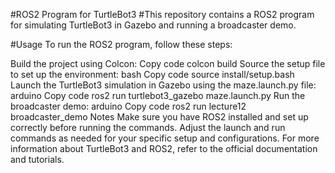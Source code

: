 #ROS2 Program for TurtleBot3
#This repository contains a ROS2 program for simulating TurtleBot3 in Gazebo and running a broadcaster demo.

#Usage
To run the ROS2 program, follow these steps:

Build the project using Colcon:
Copy code
colcon build
Source the setup file to set up the environment:
bash
Copy code
source install/setup.bash
Launch the TurtleBot3 simulation in Gazebo using the maze.launch.py file:
arduino
Copy code
ros2 run turtlebot3_gazebo maze.launch.py
Run the broadcaster demo:
arduino
Copy code
ros2 run lecture12 broadcaster_demo
Notes
Make sure you have ROS2 installed and set up correctly before running the commands.
Adjust the launch and run commands as needed for your specific setup and configurations.
For more information about TurtleBot3 and ROS2, refer to the official documentation and tutorials.

